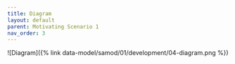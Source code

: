 ```yaml
---
title: Diagram
layout: default
parent: Motivating Scenario 1
nav_order: 3
---
```


![Diagram]({% link data-model/samod/01/development/04-diagram.png %})